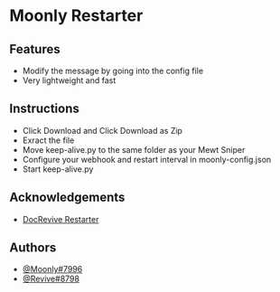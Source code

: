
# Moonly Restarter



## Features

- Modify the message by going into the config file
- Very lightweight and fast


## Instructions

- Click Download and Click Download as Zip
- Exract the file
- Move keep-alive.py to the same folder as your Mewt Sniper
- Configure your webhook and restart interval in moonly-config.json
- Start keep-alive.py
## Acknowledgements

 - [DocRevive Restarter](https://gist.github.com/DocRevive/dacd1349e47618659d48112094cf7861/)



## Authors

- [@Moonly#7996](https://www.github.com/M-oonly)
- [@Revive#8798](https://github.com/DocRevive)


